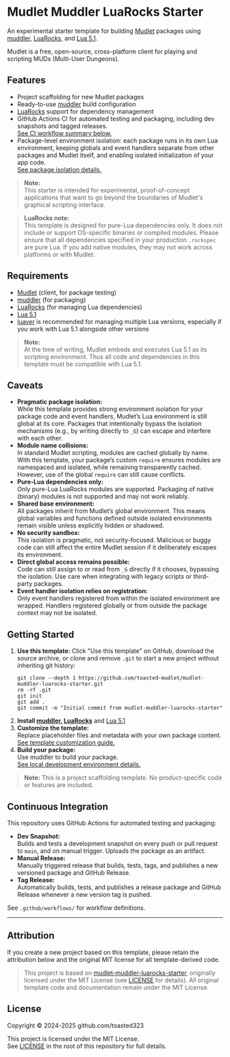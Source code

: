 # Mudlet Muddler LuaRocks Starter

An experimental starter template for building [Mudlet](https://www.mudlet.org/) 
packages using [muddler](https://github.com/demonnic/muddler), [LuaRocks](https://luarocks.org/), and [Lua 5.1](https://www.lua.org/versions.html#5.1).

Mudlet is a free, open-source, cross-platform client for playing and scripting 
MUDs (Multi-User Dungeons).

## Features

- Project scaffolding for new Mudlet packages
- Ready-to-use [muddler](https://github.com/demonnic/muddler) build configuration
- [LuaRocks](https://luarocks.org/) support for dependency management
- GitHub Actions CI for automated testing and packaging, including dev snapshots
  and tagged releases.  
  [See CI workflow summary below.](#continuous-integration)
- Package-level environment isolation: each package runs in its own Lua 
  environment, keeping globals and event handlers separate from other packages
  and Mudlet itself, and enabling isolated initialization of your app code.  
  [See package isolation details.](docs/package-isolation.md)

> **Note:**  
> This starter is intended for experimental, proof-of-concept applications that
> want to go beyond the boundaries of Mudlet's graphical scripting interface.

> **LuaRocks note:**  
> This template is designed for pure-Lua dependencies only. It does not include 
> or support OS-specific binaries or compiled modules. Please ensure that all 
> dependencies specified in your production `.rockspec` are pure Lua. If you add
> native modules, they may not work across platforms or with Mudlet.

## Requirements

- [Mudlet](https://www.mudlet.org/) (client, for package testing)
- [muddler](https://github.com/demonnic/muddler) (for packaging)
- [LuaRocks](https://luarocks.org/) (for managing Lua dependencies)
- [Lua 5.1](https://www.lua.org/versions.html#5.1)
- [luaver](https://github.com/dhavalkapil/luaver) is recommended for managing multiple Lua versions,
  especially if you work with Lua 5.1 alongside other versions

> **Note:**  
> At the time of writing, Mudlet embeds and executes Lua 5.1 as its scripting
> environment. Thus all code and dependencies in this template must be
> compatible with Lua 5.1.

## Caveats

- **Pragmatic package isolation:**  
  While this template provides strong environment isolation for your package 
  code and event handlers, Mudlet’s Lua environment is still global at its core.
  Packages that intentionally bypass the isolation mechanisms (e.g., by writing 
  directly to `_G`) can escape and interfere with each other.
- **Module name collisions:**  
  In standard Mudlet scripting, modules are cached globally by name. With this
  template, your package’s custom `require` ensures modules are namespaced and 
  isolated, while remaining transparently cached. However, use of the global 
  `require` can still cause conflicts.
- **Pure-Lua dependencies only:**  
  Only pure-Lua LuaRocks modules are supported. Packaging of native (binary)
  modules is not supported and may not work reliably.
- **Shared base environment:**  
  All packages inherit from Mudlet’s global environment. This means global 
  variables and functions defined outside isolated environments remain visible
  unless explicitly hidden or shadowed.
- **No security sandbox:**  
  This isolation is pragmatic, not security-focused. Malicious or buggy code 
  can still affect the entire Mudlet session if it deliberately escapes its
  environment.
- **Direct global access remains possible:**  
  Code can still assign to or read from `_G` directly if it chooses, bypassing 
  the isolation. Use care when integrating with legacy scripts or third-party
  packages.
- **Event handler isolation relies on registration:**  
  Only event handlers registered from within the isolated environment are 
  wrapped. Handlers registered globally or from outside the package context may 
  not be isolated.

## Getting Started

1. **Use this template:**
   Click "Use this template" on GitHub, download the source archive, or clone 
   and remove `.git` to start a new project without inheriting git history:
   ```
   git clone --depth 1 https://github.com/toasted-mudlet/mudlet-muddler-luarocks-starter.git
   rm -rf .git
   git init
   git add .
   git commit -m "Initial commit from mudlet-muddler-luarocks-starter"
   ```
2. **Install [muddler](https://github.com/demonnic/muddler), [LuaRocks](https://luarocks.org/)** and
   [Lua 5.1](https://www.lua.org/versions.html#5.1)
3. **Customize the template:**  
   Replace placeholder files and metadata with your own package content.  
   [See template customization guide.](docs/template-customization.md)
4. **Build your package:**  
   Use muddler to build your package.  
   [See local development environment details.](docs/local-dev-env.md)

> **Note:** This is a project scaffolding template. No product-specific code or
> features are included.

## Continuous Integration

This repository uses GitHub Actions for automated testing and packaging:

- **Dev Snapshot:**  
  Builds and tests a development snapshot on every push or pull request to
  `main`, and on manual trigger. Uploads the package as an artifact.
- **Manual Release:**  
  Manually triggered release that builds, tests, tags, and publishes a new
  versioned package and GitHub Release.
- **Tag Release:**  
  Automatically builds, tests, and publishes a release package and GitHub
  Release whenever a new version tag is pushed.

See `.github/workflows/` for workflow definitions.

---

## Attribution

If you create a new project based on this template, please retain the  
attribution below and the original MIT license for all template-derived code.

> This project is based on [mudlet-muddler-luarocks-starter](https://github.com/toasted-mudlet/mudlet-muddler-luarocks-starter), 
> originally licensed under the MIT License (see [LICENSE](LICENSE) for details).
> All original template code and documentation remain under the MIT License.

## License

Copyright © 2024-2025 github.com/toasted323

This project is licensed under the MIT License.  
See [LICENSE](LICENSE) in the root of this repository for full details.
